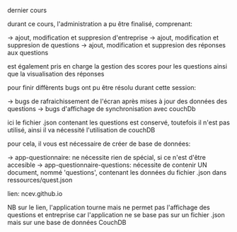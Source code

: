 dernier cours

durant ce cours, l'administration a pu être finalisé, comprenant:

-> ajout, modification et suppresion d'entreprise
-> ajout, modification et suppresion de questions
-> ajout, modification et suppresion des réponses aux questions

est également pris en charge la gestion des scores pour les questions ainsi que la visualisation des réponses

pour finir diffèrents bugs ont pu être résolu durant cette session:

-> bugs de rafraichissement de l'écran après mises à jour des données des questions
-> bugs d'affichage de synchronisation avec couchDb

ici le fichier .json contenant les questions est conservé, toutefois il n'est pas utilisé, ainsi il va nécessité l'utilisation de couchDB

pour cela, il vous est nécessaire de créer de base de données:

-> app-questionnaire: ne nécessite rien de spécial, si ce n'est d'être accesible
-> app-questionnaire-questions: nécessite de contenir UN document, nommé 'questions', contenant les données du fichier .json dans ressources/quest.json

lien: ncev.github.io

NB sur le lien, l'application tourne mais ne permet pas l'affichage des questions et entreprise car l'application ne se base pas sur un fichier .json mais sur une base de données CouchDB